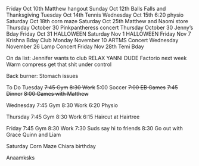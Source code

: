 Friday Oct 10th Matthew hangout
Sunday Oct 12th Balls Falls and Thanksgiving
Tuesday Oct 14th Tennis
Wednesday Oct 15th 6:20 physio
Saturday Oct 18th corn maze
Saturday Oct 25th Matthew and Naomi store
Thursday October 30 Pinkpantheress concert
Thursday October 30 Jenny’s Bday
Friday Oct 31 HALLOWEEN
Saturday Nov 1 HALLOWEEN
Friday Nov 7 Krishna Bday Club
Monday November 10 ARTMS Concert
Wednesday November 26 Lamp Concert
Friday Nov 28th Temi Bday

On da list:
Jennifer wants to club
RELAX YANNI DUDE
Factorio next week
Warm compress get that shit under control

Back burner:
Stomach issues

To Do
Tuesday
~~7:45 Gym~~
~~8:30 Work~~
5:00 Soccer
~~7:00 EB Games~~
~~7:45 Dinner~~
~~8:00 Games with Matthew~~

Wednesday
7:45 Gym
8:30 Work
6:20 Physio

Thursday
7:45 Gym
8:30 Work
6:15 Haircut at Hairtree

Friday
7:45 Gym
8:30 Work
7:30 Suds say hi to friends
8:30 Go out with Grace Quinn and Liam

Saturday
Corn Maze
Chiara birthday

Anaamksks